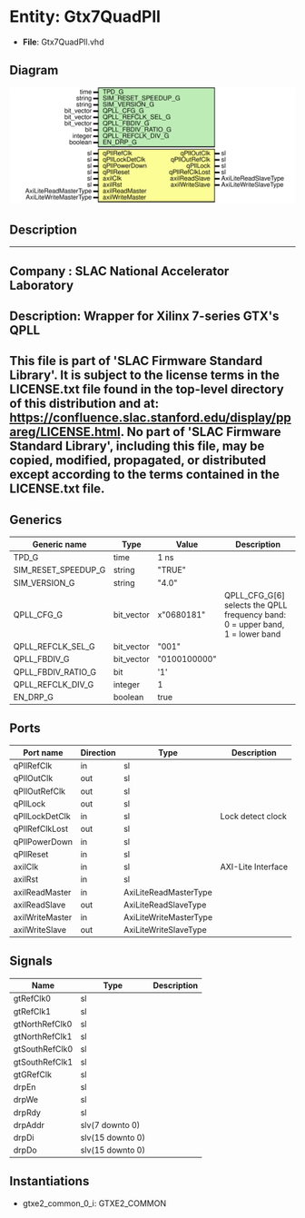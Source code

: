 # Entity: Gtx7QuadPll

- **File**: Gtx7QuadPll.vhd
## Diagram

![Diagram](Gtx7QuadPll.svg "Diagram")
## Description

-----------------------------------------------------------------------------
 Company    : SLAC National Accelerator Laboratory
-----------------------------------------------------------------------------
 Description: Wrapper for Xilinx 7-series GTX's QPLL
-----------------------------------------------------------------------------
 This file is part of 'SLAC Firmware Standard Library'.
 It is subject to the license terms in the LICENSE.txt file found in the
 top-level directory of this distribution and at:
    https://confluence.slac.stanford.edu/display/ppareg/LICENSE.html.
 No part of 'SLAC Firmware Standard Library', including this file,
 may be copied, modified, propagated, or distributed except according to
 the terms contained in the LICENSE.txt file.
-----------------------------------------------------------------------------
## Generics

| Generic name        | Type       | Value        | Description                                                                    |
| ------------------- | ---------- | ------------ | ------------------------------------------------------------------------------ |
| TPD_G               | time       | 1 ns         |                                                                                |
| SIM_RESET_SPEEDUP_G | string     | "TRUE"       |                                                                                |
| SIM_VERSION_G       | string     | "4.0"        |                                                                                |
| QPLL_CFG_G          | bit_vector | x"0680181"   |  QPLL_CFG_G[6] selects the QPLL frequency band: 0 = upper band, 1 = lower band |
| QPLL_REFCLK_SEL_G   | bit_vector | "001"        |                                                                                |
| QPLL_FBDIV_G        | bit_vector | "0100100000" |                                                                                |
| QPLL_FBDIV_RATIO_G  | bit        | '1'          |                                                                                |
| QPLL_REFCLK_DIV_G   | integer    | 1            |                                                                                |
| EN_DRP_G            | boolean    | true         |                                                                                |
## Ports

| Port name       | Direction | Type                   | Description        |
| --------------- | --------- | ---------------------- | ------------------ |
| qPllRefClk      | in        | sl                     |                    |
| qPllOutClk      | out       | sl                     |                    |
| qPllOutRefClk   | out       | sl                     |                    |
| qPllLock        | out       | sl                     |                    |
| qPllLockDetClk  | in        | sl                     |  Lock detect clock |
| qPllRefClkLost  | out       | sl                     |                    |
| qPllPowerDown   | in        | sl                     |                    |
| qPllReset       | in        | sl                     |                    |
| axilClk         | in        | sl                     | AXI-Lite Interface |
| axilRst         | in        | sl                     |                    |
| axilReadMaster  | in        | AxiLiteReadMasterType  |                    |
| axilReadSlave   | out       | AxiLiteReadSlaveType   |                    |
| axilWriteMaster | in        | AxiLiteWriteMasterType |                    |
| axilWriteSlave  | out       | AxiLiteWriteSlaveType  |                    |
## Signals

| Name           | Type             | Description |
| -------------- | ---------------- | ----------- |
| gtRefClk0      | sl               |             |
| gtRefClk1      | sl               |             |
| gtNorthRefClk0 | sl               |             |
| gtNorthRefClk1 | sl               |             |
| gtSouthRefClk0 | sl               |             |
| gtSouthRefClk1 | sl               |             |
| gtGRefClk      | sl               |             |
| drpEn          | sl               |             |
| drpWe          | sl               |             |
| drpRdy         | sl               |             |
| drpAddr        | slv(7 downto 0)  |             |
| drpDi          | slv(15 downto 0) |             |
| drpDo          | slv(15 downto 0) |             |
## Instantiations

- gtxe2_common_0_i: GTXE2_COMMON
